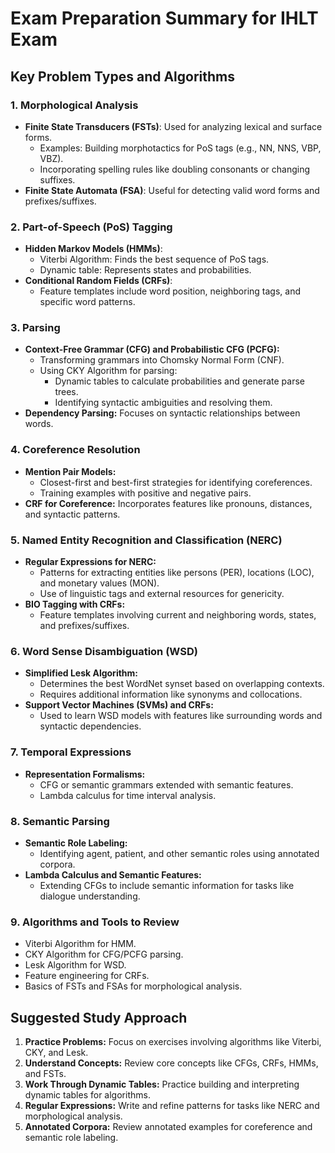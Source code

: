 # Exam Preparation Summary for IHLT Exam

## Key Problem Types and Algorithms

### 1. **Morphological Analysis**
   - **Finite State Transducers (FSTs)**: Used for analyzing lexical and surface forms.
     - Examples: Building morphotactics for PoS tags (e.g., NN, NNS, VBP, VBZ).
     - Incorporating spelling rules like doubling consonants or changing suffixes.
   - **Finite State Automata (FSA)**: Useful for detecting valid word forms and prefixes/suffixes.

### 2. **Part-of-Speech (PoS) Tagging**
   - **Hidden Markov Models (HMMs)**:
     - Viterbi Algorithm: Finds the best sequence of PoS tags.
     - Dynamic table: Represents states and probabilities.
   - **Conditional Random Fields (CRFs)**:
     - Feature templates include word position, neighboring tags, and specific word patterns.

### 3. **Parsing**
   - **Context-Free Grammar (CFG) and Probabilistic CFG (PCFG):**
     - Transforming grammars into Chomsky Normal Form (CNF).
     - Using CKY Algorithm for parsing:
       - Dynamic tables to calculate probabilities and generate parse trees.
       - Identifying syntactic ambiguities and resolving them.
   - **Dependency Parsing:** Focuses on syntactic relationships between words.

### 4. **Coreference Resolution**
   - **Mention Pair Models:**
     - Closest-first and best-first strategies for identifying coreferences.
     - Training examples with positive and negative pairs.
   - **CRF for Coreference:** Incorporates features like pronouns, distances, and syntactic patterns.

### 5. **Named Entity Recognition and Classification (NERC)**
   - **Regular Expressions for NERC:**
     - Patterns for extracting entities like persons (PER), locations (LOC), and monetary values (MON).
     - Use of linguistic tags and external resources for genericity.
   - **BIO Tagging with CRFs:**
     - Feature templates involving current and neighboring words, states, and prefixes/suffixes.

### 6. **Word Sense Disambiguation (WSD)**
   - **Simplified Lesk Algorithm:**
     - Determines the best WordNet synset based on overlapping contexts.
     - Requires additional information like synonyms and collocations.
   - **Support Vector Machines (SVMs) and CRFs:**
     - Used to learn WSD models with features like surrounding words and syntactic dependencies.

### 7. **Temporal Expressions**
   - **Representation Formalisms:**
     - CFG or semantic grammars extended with semantic features.
     - Lambda calculus for time interval analysis.

### 8. **Semantic Parsing**
   - **Semantic Role Labeling:**
     - Identifying agent, patient, and other semantic roles using annotated corpora.
   - **Lambda Calculus and Semantic Features:**
     - Extending CFGs to include semantic information for tasks like dialogue understanding.

### 9. **Algorithms and Tools to Review**
   - Viterbi Algorithm for HMM.
   - CKY Algorithm for CFG/PCFG parsing.
   - Lesk Algorithm for WSD.
   - Feature engineering for CRFs.
   - Basics of FSTs and FSAs for morphological analysis.

## Suggested Study Approach
1. **Practice Problems:** Focus on exercises involving algorithms like Viterbi, CKY, and Lesk.
2. **Understand Concepts:** Review core concepts like CFGs, CRFs, HMMs, and FSTs.
3. **Work Through Dynamic Tables:** Practice building and interpreting dynamic tables for algorithms.
4. **Regular Expressions:** Write and refine patterns for tasks like NERC and morphological analysis.
5. **Annotated Corpora:** Review annotated examples for coreference and semantic role labeling.

